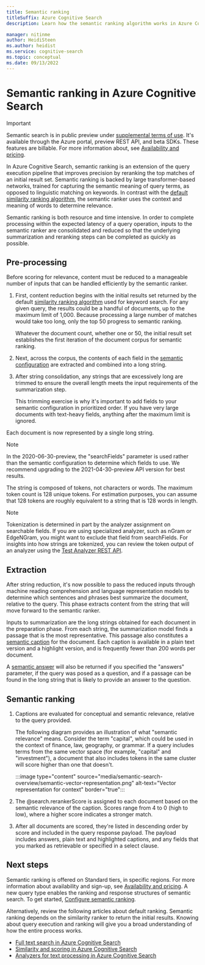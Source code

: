 ```yaml
---
title: Semantic ranking
titleSuffix: Azure Cognitive Search
description: Learn how the semantic ranking algorithm works in Azure Cognitive Search.

manager: nitinme
author: HeidiSteen
ms.author: heidist
ms.service: cognitive-search
ms.topic: conceptual
ms.date: 09/13/2022
---
```


# Semantic ranking in Azure Cognitive Search

> [!IMPORTANT]
> Semantic search is in public preview under [supplemental terms of use](https://azure.microsoft.com/support/legal/preview-supplemental-terms/). It's available through the Azure portal, preview REST API, and beta SDKs. These features are billable. For more information about, see [Availability and pricing](semantic-search-overview.md#availability-and-pricing).

In Azure Cognitive Search, semantic ranking is an extension of the query execution pipeline that improves precision by reranking the top matches of an initial result set. Semantic ranking is backed by large transformer-based networks, trained for capturing the semantic meaning of query terms, as opposed to linguistic matching on keywords. In contrast with the [default similarity ranking algorithm](index-ranking-similarity.md), the semantic ranker uses the context and meaning of words to determine relevance.

Semantic ranking is both resource and time intensive. In order to complete processing within the expected latency of a query operation, inputs to the semantic ranker are consolidated and reduced so that the underlying summarization and reranking steps can be completed as quickly as possible.

## Pre-processing

Before scoring for relevance, content must be reduced to a manageable number of inputs that can be handled efficiently by the semantic ranker.

1. First, content reduction begins with the initial results set returned by the default [similarity ranking algorithm](index-ranking-similarity.md) used for keyword search. For any given query, the results could be a handful of documents, up to the maximum limit of 1,000. Because processing a large number of matches would take too long, only the top 50 progress to semantic ranking.

   Whatever the document count, whether one or 50, the initial result set establishes the first iteration of the document corpus for semantic ranking.

1. Next, across the corpus, the contents of each field in the [semantic configuration](semantic-how-to-query-request.md#2---create-a-semantic-configuration) are extracted and combined into a long string. 

1. After string consolidation, any strings that are excessively long are trimmed to ensure the overall length meets the input requirements of the summarization step.

   This trimming exercise is why it's important to add fields to your semantic configuration in prioritized order. If you have very large documents with text-heavy fields, anything after the maximum limit is ignored.

Each document is now represented by a single long string.

> [!NOTE]
> In the 2020-06-30-preview, the "searchFields" parameter is used rather than the semantic configuration to determine which fields to use. We recommend upgrading to the 2021-04-30-preview API version for best results.

The string is composed of tokens, not characters or words. The maximum token count is 128 unique tokens. For estimation purposes, you can assume that 128 tokens are roughly equivalent to a string that is 128 words in length. 

> [!NOTE]
> Tokenization is determined in part by the analyzer assignment on searchable fields. If you are using specialized analyzer, such as nGram or EdgeNGram, you might want to exclude that field from searchFields. For insights into how strings are tokenized, you can review the token output of an analyzer using the [Test Analyzer REST API](/rest/api/searchservice/test-analyzer).

## Extraction

After string reduction, it's now possible to pass the reduced inputs through machine reading comprehension and language representation models to determine which sentences and phrases best summarize the document, relative to the query. This phase extracts content from the string that will move forward to the semantic ranker.

Inputs to summarization are the long strings obtained for each document in the preparation phase. From each string, the summarization model finds a passage that is the most representative. This passage also constitutes a [semantic caption](semantic-how-to-query-request.md) for the document. Each caption is available in a plain text version and a highlight version, and is frequently fewer than 200 words per document.

A [semantic answer](semantic-answers.md) will also be returned if you specified the "answers" parameter, if the query was posed as a question, and if a passage can be found in the long string that is likely to provide an answer to the question.

## Semantic ranking

1. Captions are evaluated for conceptual and semantic relevance, relative to the query provided.

   The following diagram provides an illustration of what "semantic relevance" means. Consider the term "capital", which could be used in the context of finance, law, geography, or grammar. If a query includes terms from the same vector space (for example, "capital" and "investment"), a document that also includes tokens in the same cluster will score higher than one that doesn't.

   :::image type="content" source="media/semantic-search-overview/semantic-vector-representation.png" alt-text="Vector representation for context" border="true":::

1. The @search.rerankerScore is assigned to each document based on the semantic relevance of the caption. Scores range from 4 to 0 (high to low), where a higher score indicates a stronger match.

1. After all documents are scored, they're listed in descending order by score and included in the query response payload. The payload includes answers, plain text and highlighted captions, and any fields that you marked as retrievable or specified in a select clause.

## Next steps

Semantic ranking is offered on Standard tiers, in specific regions. For more information about availability and sign-up, see [Availability and pricing](semantic-search-overview.md#availability-and-pricing). A new query type enables the ranking and response structures of semantic search. To get started, [Configure semantic ranking](semantic-how-to-query-request.md).

Alternatively, review the following articles about default ranking. Semantic ranking depends on the similarity ranker to return the initial results. Knowing about query execution and ranking will give you a broad understanding of how the entire process works.

+ [Full text search in Azure Cognitive Search](search-lucene-query-architecture.md)
+ [Similarity and scoring in Azure Cognitive Search](index-similarity-and-scoring.md)
+ [Analyzers for text processing in Azure Cognitive Search](search-analyzers.md)